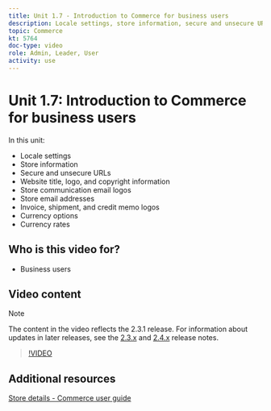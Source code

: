 ```yaml
---
title: Unit 1.7 - Introduction to Commerce for business users
description: Locale settings, store information, secure and unsecure URLs, website title, logo, copyright information, communication email logos, store email addresses, currency options, and currency rates
topic: Commerce
kt: 5764
doc-type: video
role: Admin, Leader, User
activity: use
---
```


# Unit 1.7: Introduction to Commerce for business users

In this unit:

- Locale settings
- Store information
- Secure and unsecure URLs
- Website title, logo, and copyright information
- Store communication email logos 
- Store email addresses
- Invoice, shipment, and credit memo logos
- Currency options
- Currency rates

## Who is this video for?

- Business users

## Video content

>[!NOTE]
>
>The content in the video reflects the 2.3.1 release. For information about updates in later releases, see the [ 2.3.x](https://devdocs.magento.com/guides/v2.3/release-notes/bk-release-notes.html) and [2.4.x](https://devdocs.magento.com/guides/v2.4/release-notes/bk-release-notes.html) release notes.

>[!VIDEO](https://video.tv.adobe.com/v/35949?quality=12&learn=on)

## Additional resources

[Store details - Commerce user guide](https://docs.magento.com/user-guide/stores/store-details.html)

